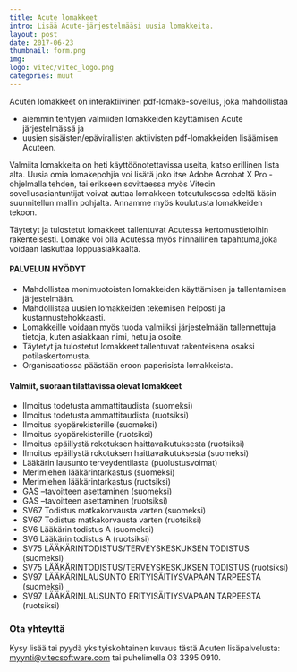 ```yaml
---
title: Acute lomakkeet
intro: Lisää Acute-järjestelmääsi uusia lomakkeita.
layout: post
date: 2017-06-23
thumbnail: form.png
img: 
logo: vitec/vitec_logo.png
categories: muut
---
```

Acuten lomakkeet on interaktiivinen pdf-lomake-sovellus, joka mahdollistaa

-  aiemmin tehtyjen valmiiden lomakkeiden käyttämisen Acute järjestelmässä ja 
-  uusien sisäisten/epävirallisten aktiivisten pdf-lomakkeiden lisäämisen Acuteen. 

Valmiita lomakkeita on heti käyttöönotettavissa useita, katso erillinen lista alta.
Uusia omia lomakepohjia voi lisätä joko itse Adobe Acrobat X Pro -ohjelmalla tehden, tai erikseen sovittaessa myös Vitecin
sovellusasiantuntijat voivat auttaa lomakkeen toteutuksessa edeltä käsin suunnitellun mallin pohjalta. Annamme myös koulutusta lomakkeiden tekoon.

Täytetyt ja tulostetut lomakkeet tallentuvat Acutessa kertomustietoihin rakenteisesti. Lomake voi olla Acutessa myös hinnallinen tapahtuma,joka voidaan laskuttaa loppuasiakkaalta. 

#### PALVELUN HYÖDYT

- Mahdollistaa monimuotoisten lomakkeiden käyttämisen ja tallentamisen järjestelmään.
- Mahdollistaa uusien lomakkeiden tekemisen helposti ja kustannustehokkaasti.
- Lomakkeille voidaan myös tuoda valmiiksi järjestelmään tallennettuja tietoja, kuten asiakkaan nimi, hetu ja osoite.
- Täytetyt ja tulostetut lomakkeet tallentuvat rakenteisena osaksi potilaskertomusta.
- Organisaatiossa päästään eroon paperisista lomakkeista.

#### Valmiit, suoraan tilattavissa olevat lomakkeet

- Ilmoitus todetusta ammattitaudista (suomeksi)
- Ilmoitus todetusta ammattitaudista (ruotsiksi)
- Ilmoitus syopärekisterille (suomeksi)
- Ilmoitus syopärekisterille (ruotsiksi)
- Ilmoitus epäillystä rokotuksen haittavaikutuksesta (ruotsiksi)
- Ilmoitus epäillystä rokotuksen haittavaikutuksesta (suomeksi)
- Lääkärin lausunto terveydentilasta (puolustusvoimat)
- Merimiehen lääkärintarkastus (suomeksi)	
- Merimiehen lääkärintarkastus (ruotsiksi)
- GAS –tavoitteen asettaminen (suomeksi)
- GAS –tavoitteen asettaminen (ruotsiksi)
- SV67 Todistus matkakorvausta varten (suomeksi)
- SV67 Todistus matkakorvausta varten (ruotsiksi)
- SV6 Lääkärin todistus A (suomeksi)
- SV6 Lääkärin todistus A (ruotsiksi)
- SV75 LÄÄKÄRINTODISTUS/TERVEYSKESKUKSEN TODISTUS (suomeksi)
- SV75 LÄÄKÄRINTODISTUS/TERVEYSKESKUKSEN TODISTUS (ruotsiksi)
- SV97 LÄÄKÄRINLAUSUNTO ERITYISÄITIYSVAPAAN TARPEESTA (suomeksi)
- SV97 LÄÄKÄRINLAUSUNTO ERITYISÄITIYSVAPAAN TARPEESTA (ruotsiksi)

### Ota yhteyttä

Kysy lisää tai pyydä yksityiskohtainen kuvaus tästä Acuten lisäpalvelusta: 
[myynti@vitecsoftware.com](mailto://myynti@vitecsoftware.com) tai puhelimella 03 3395 0910.
